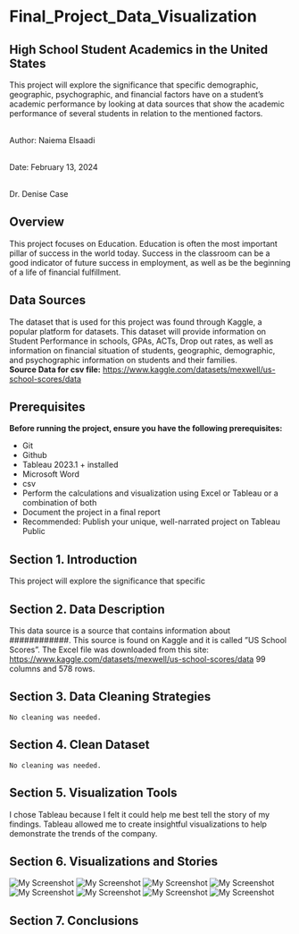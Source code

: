 # Final_Project_Data_Visualization
## High School Student Academics in the United States
This project will explore the significance that specific demographic, geographic, psychographic, and financial factors have on a student’s academic performance by looking at data sources that show the academic performance of several students in relation to the mentioned factors.

<br>Author: Naiema Elsaadi

<br>Date: February 13, 2024

<br>Dr. Denise Case

## Overview

This project focuses on Education. Education is often the most important pillar of success in the world today. Success in the classroom can be a good indicator of future success in employment, as well as be the beginning of a life of financial fulfillment.

## Data Sources
The dataset that is used for this project was found through Kaggle, a
popular platform for datasets. This dataset will provide information on Student
Performance in schools, GPAs, ACTs, Drop out rates, as well as information
on financial situation of students, geographic, demographic, and psychographic
information on students and their families. 
<br><b> Source Data for csv file:</b>
https://www.kaggle.com/datasets/mexwell/us-school-scores/data


## Prerequisites

<b>Before running the project, ensure you have the following prerequisites:</b>

- Git
- Github
- Tableau 2023.1 +  installed
- Microsoft Word
- csv
- Perform the calculations and visualization using Excel or Tableau or a combination of both
-  Document the project in a final report
-  Recommended: Publish your unique, well-narrated project on Tableau Public
  
 ## Section 1. Introduction
 This project will explore the significance that specific
 ## Section 2. Data Description
 This data source is a source that contains information about ############. This source is found on Kaggle and it is called ”US School Scores”.
 The Excel file was downloaded from this site:
 https://www.kaggle.com/datasets/mexwell/us-school-scores/data
 99 columns and 578 rows.
 ## Section 3. Data Cleaning Strategies
	No cleaning was needed.
 ## Section 4. Clean Dataset
	No cleaning was needed.
 ## Section 5. Visualization Tools
 I chose Tableau because I felt it could help me best tell the story of my findings. 
 Tableau allowed me to create insightful visualizations to help demonstrate the trends of the company. 
 ## Section 6. Visualizations and Stories
 ![My Screenshot](Screenshots/G1.png)
 ![My Screenshot](Screenshots/G2.png)
 ![My Screenshot](Screenshots/G3.png)
 ![My Screenshot](Screenshots/G4.png)
 ![My Screenshot](Screenshots/G5.png)
 ![My Screenshot](Screenshots/G6.png)
 ![My Screenshot](Screenshots/D1.png)
 ![My Screenshot](Screenshots/S1.png)
     
 ## Section 7. Conclusions 
